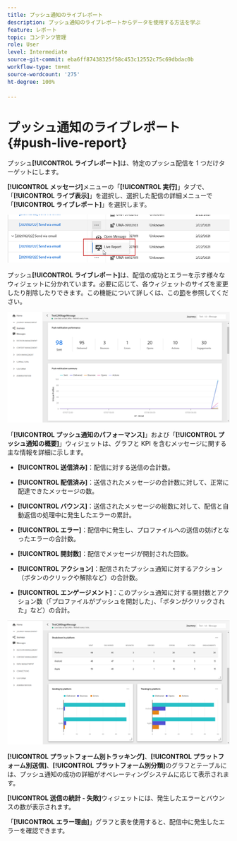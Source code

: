 ```yaml
---
title: プッシュ通知のライブレポート
description: プッシュ通知のライブレポートからデータを使用する方法を学ぶ
feature: レポート
topic: コンテンツ管理
role: User
level: Intermediate
source-git-commit: eba6ff87438325f58c453c12552c75c69dbdac0b
workflow-type: tm+mt
source-wordcount: '275'
ht-degree: 100%

---
```


# プッシュ通知のライブレポート {#push-live-report}

プッシュ&#x200B;**[!UICONTROL ライブレポート]**&#x200B;は、特定のプッシュ配信を 1 つだけターゲットにします。

**[!UICONTROL メッセージ]**&#x200B;メニューの「**[!UICONTROL 実行]**」タブで、「**[!UICONTROL ライブ表示]**」を選択し、選択した配信の詳細メニューで「**[!UICONTROL ライブレポート]**」を選択します。

![](../assets/live_report_2.png)

プッシュ&#x200B;**[!UICONTROL ライブレポート]**&#x200B;は、配信の成功とエラーを示す様々なウィジェットに分かれています。必要に応じて、各ウィジェットのサイズを変更したり削除したりできます。この機能について詳しくは、この[節](live-report.md#modify-dashboard)を参照してください。

![](../assets/live_report_3.png)

「**[!UICONTROL プッシュ通知のパフォーマンス]**」および「**[!UICONTROL プッシュ通知の概要]**」ウィジェットは、グラフと KPI を含むメッセージに関する主な情報を詳細に示します。

* **[!UICONTROL 送信済み]**：配信に対する送信の合計数。

* **[!UICONTROL 配信済み]**：送信されたメッセージの合計数に対して、正常に配達できたメッセージの数。

* **[!UICONTROL バウンス]**：送信されたメッセージの総数に対して、配信と自動返信の処理中に発生したエラーの累計。

* **[!UICONTROL エラー]**：配信中に発生し、プロファイルへの送信の妨げとなったエラーの合計数。

* **[!UICONTROL 開封数]**：配信でメッセージが開封された回数。

* **[!UICONTROL アクション]**：配信されたプッシュ通知に対するアクション（ボタンのクリックや解除など）の合計数。

* **[!UICONTROL エンゲージメント]**：このプッシュ通知に対する開封数とアクション数（「プロファイルがプッシュを開封した」、「ボタンがクリックされた」など）の合計。

![](../assets/live_report_4.png)

**[!UICONTROL プラットフォーム別トラッキング]**、**[!UICONTROL プラットフォーム別送信]**、**[!UICONTROL プラットフォーム別分類]**&#x200B;のグラフとテーブルには、プッシュ通知の成功の詳細がオペレーティングシステムに応じて表示されます。

**[!UICONTROL 送信の統計 - 失敗]**&#x200B;ウィジェットには、発生したエラーとバウンスの数が表示されます。

「**[!UICONTROL エラー理由]**」グラフと表を使用すると、配信中に発生したエラーを確認できます。
